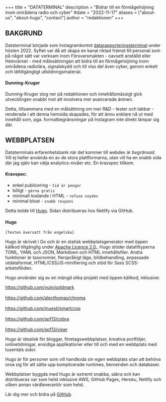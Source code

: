 +++
title = "DATATERMINAL"
description = "Bidrar till en förmågehöjning inom områdena radio och cyber"
#date = "2022-11-17"
aliases = ["about-us", "about-hugo", "contact"]
author = "redaktionen"
+++
## BAKGRUND
Dataterminal började som Instagramkontot [datarapporteringsterminal](https://instagram.com/datarapporteringsterminal/) under hösten 2022. Syftet var då att skapa en kanal riktad främst till personal som på något sätt var verksam inom Försvarsmakten - oavsett anställd eller Hemvärnet - med målssättningen att bidra till en förmågehöjning inom områdena radiolära, signalskydd och till viss del även cyber, genom enkelt och lättillgängligt utbildningsmaterial.  

#### Dunning-Kruger

Dunning-Kruger slog ner på redaktionen och innehållsmässigt gick utvecklingen snabbt mot att involvera mer avancerade ämnen.

Detta, tillsammans med en målsättning om mer R&D - tester och labbar - renderade i att denna hemsida skapades, för att ännu enklare nå ut med innehåll som, pga. formatbegränsningar på Instagram inte direkt lämpar sig där.

## WEBBPLATSEN

Dataterminals erfarenhetsbank när det kommer till webdev är *begränsad*. Vill ej heller använda en av de stora plattformarna, utan vill ha en snabb sida där jag själv kan välja analytics-nivåer etc. En kravspec tillkom. 

#### Kravspec:

- enkel publicering - `tid är pengar`
- billigt - `gärna gratis`
- minimalt kodande i HTML - `refuse soydev`
- minimal bloat - `snabb respons`

Detta ledde till [Hugo](https://gohugo.io/). Sidan distribueras hos Netlify via GitHub. 

#### Hugo

`[Texten översatt från engelska]`

Hugo är skrivet i Go och är en statisk webbplatsgenerator med öppen källkod tillgänglig under [Apache Licence 2.0.](https://github.com/gohugoio/hugo/blob/master/LICENSE). Hugo stöder datafiltyperna TOML, YAML och JSON, Markdown och HTML innehållsfiler. Andra funktioner är taxonomier, flerspråkigt läge, bildbehandling, anpassade utdataformat, HTML/CSS/JS-minifiering och stöd för Sass SCSS-arbetsflöden.

Hugo använder sig av en mängd olika projekt med öppen källkod, inklusive:

https://github.com/yuin/goldmark <br />  
https://github.com/alecthomas/chroma <br />   
https://github.com/muesli/smartcrop <br />  
https://github.com/spf13/cobra <br />  
https://github.com/spf13/viper <br />  

Hugo är idealisk för bloggar, företagswebbplatser, kreativa portföljer, onlinetidningar, ensidiga applikationer eller till och med en webbplats med tusentals sidor.

Hugo är för personer som vill handkoda sin egen webbplats utan att behöva oroa sig för att sätta upp komplicerade runtimes, beroenden och databaser.

Webbplatser byggda med Hugo är extremt snabba, säkra och kan distribueras var som helst inklusive AWS, GitHub Pages, Heroku, Netlify och vilken annan värdleverantör som helst.

Lär dig mer och bidra på [GitHub](https://github.com/gohugoio).
